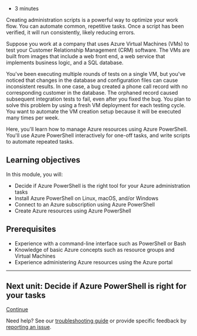 -   3 minutes

Creating administration scripts is a powerful way to optimize your work flow. You can automate common, repetitive tasks. Once a script has been verified, it will run consistently, likely reducing errors.

Suppose you work at a company that uses Azure Virtual Machines (VMs) to test your Customer Relationship Management (CRM) software. The VMs are built from images that include a web front end, a web service that implements business logic, and a SQL database.

You've been executing multiple rounds of tests on a single VM, but you've noticed that changes in the database and configuration files can cause inconsistent results. In one case, a bug created a phone call record with no corresponding customer in the database. The orphaned record caused subsequent integration tests to fail, even after you fixed the bug. You plan to solve this problem by using a fresh VM deployment for each testing cycle. You want to automate the VM creation setup because it will be executed many times per week.

Here, you'll learn how to manage Azure resources using Azure PowerShell. You'll use Azure PowerShell interactively for one-off tasks, and write scripts to automate repeated tasks.

## Learning objectives

In this module, you will:

-   Decide if Azure PowerShell is the right tool for your Azure administration tasks
-   Install Azure PowerShell on Linux, macOS, and/or Windows
-   Connect to an Azure subscription using Azure PowerShell
-   Create Azure resources using Azure PowerShell

## Prerequisites

-   Experience with a command-line interface such as PowerShell or Bash
-   Knowledge of basic Azure concepts such as resource groups and Virtual Machines
-   Experience administering Azure resources using the Azure portal

___

## Next unit: Decide if Azure PowerShell is right for your tasks

[Continue][1]

Need help? See our [troubleshooting guide][2] or provide specific feedback by [reporting an issue][3].

[1]: https://docs.microsoft.com/en-us/learn/modules/automate-azure-tasks-with-powershell/2-decide-if-azure-powershell-is-right-for-your-tasks/
[2]: https://docs.microsoft.com/en-us/learn/support/troubleshooting?uid=learn.automate-azure-tasks-with-powershell.1-introduction&documentId=12b3f300-3d4d-9d19-1649-36d0e83ec3ec&versionIndependentDocumentId=309cc91c-1013-0472-e643-85327d85a13e&contentPath=%2FMicrosoftDocs%2Flearn-pr%2Fblob%2Flive%2Flearn-pr%2Fazure%2Fautomate-azure-tasks-with-powershell%2F1-introduction.yml&url=https%3A%2F%2Fdocs.microsoft.com%2Fen-us%2Flearn%2Fmodules%2Fautomate-azure-tasks-with-powershell%2F1-introduction&author=mirobb
[3]: https://docs.microsoft.com/en-us/learn/support/troubleshooting?uid=learn.automate-azure-tasks-with-powershell.1-introduction&documentId=12b3f300-3d4d-9d19-1649-36d0e83ec3ec&versionIndependentDocumentId=309cc91c-1013-0472-e643-85327d85a13e&contentPath=%2FMicrosoftDocs%2Flearn-pr%2Fblob%2Flive%2Flearn-pr%2Fazure%2Fautomate-azure-tasks-with-powershell%2F1-introduction.yml&url=https%3A%2F%2Fdocs.microsoft.com%2Fen-us%2Flearn%2Fmodules%2Fautomate-azure-tasks-with-powershell%2F1-introduction&author=mirobb#report-feedback